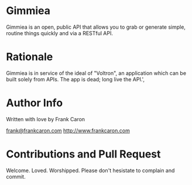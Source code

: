 # Gimmiea 

Gimmiea is an open, public API that allows you to grab or generate simple, routine things quickly and via a RESTful API.

# Rationale

Gimmiea is in service of the ideal of "Voltron", an application which can be built solely from APIs. The app is dead; long live the API.',

# Author Info

Written with love by Frank Caron

frank@frankcaron.com
http://www.frankcaron.com

# Contributions and Pull Request

Welcome. Loved. Worshipped. Please don't hesistate to complain and commit.
